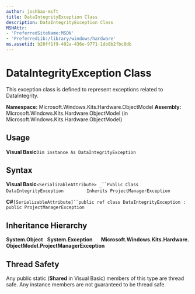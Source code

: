 ```yaml
---
author: joshbax-msft
title: DataIntegrityException Class
description: DataIntegrityException Class
MSHAttr:
- 'PreferredSiteName:MSDN'
- 'PreferredLib:/library/windows/hardware'
ms.assetid: b20ff1f9-402a-436e-9771-1db8b2fbc0db
---
```


# DataIntegrityException Class


This exception class is defined to represent exceptions related to DataIntegrity.

**Namespace:** Microsoft.Windows.Kits.Hardware.ObjectModel **Assembly:** Microsoft.Windows.Kits.Hardware.ObjectModel (in Microsoft.Windows.Kits.Hardware.ObjectModel)

## Usage


**Visual Basic**`Dim instance As DataIntegrityException`

## Syntax


**Visual Basic**`<SerializableAttribute> _``Public Class DataIntegrityException`                `Inherits ProjectManagerException`

**C#**`[SerializableAttribute]``public ref class DataIntegrityException : public ProjectManagerException`

## Inheritance Hierarchy


**System.Object**   **System.Exception       Microsoft.Windows.Kits.Hardware.ObjectModel.ProjectManagerException**

## Thread Safety


Any public static (**Shared** in Visual Basic) members of this type are thread safe. Any instance members are not guaranteed to be thread safe.

 

 






